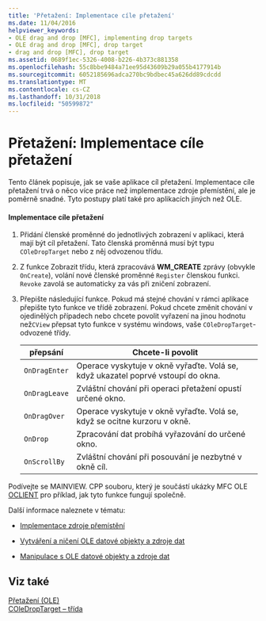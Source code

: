 ```yaml
---
title: 'Přetažení: Implementace cíle přetažení'
ms.date: 11/04/2016
helpviewer_keywords:
- OLE drag and drop [MFC], implementing drop targets
- OLE drag and drop [MFC], drop target
- drag and drop [MFC], drop target
ms.assetid: 0689f1ec-5326-4008-b226-4b373c881358
ms.openlocfilehash: 55c8bbe9484a71ee95d43609b29a055b4177914b
ms.sourcegitcommit: 6052185696adca270bc9bdbec45a626dd89cdcdd
ms.translationtype: MT
ms.contentlocale: cs-CZ
ms.lasthandoff: 10/31/2018
ms.locfileid: "50599872"
---
```

# <a name="drag-and-drop-implementing-a-drop-target"></a>Přetažení: Implementace cíle přetažení

Tento článek popisuje, jak se vaše aplikace cíl přetažení. Implementace cíle přetažení trvá o něco více práce než implementace zdroje přemístění, ale je poměrně snadné. Tyto postupy platí také pro aplikacích jiných než OLE.

#### <a name="to-implement-a-drop-target"></a>Implementace cíle přetažení

1. Přidání členské proměnné do jednotlivých zobrazení v aplikaci, která mají být cíl přetažení. Tato členská proměnná musí být typu `COleDropTarget` nebo z něj odvozenou třídu.

1. Z funkce Zobrazit třídu, která zpracovává **WM_CREATE** zprávy (obvykle `OnCreate`), volání nové členské proměnné `Register` členskou funkci. `Revoke` zavolá se automaticky za vás při zničení zobrazení.

1. Přepište následující funkce. Pokud má stejné chování v rámci aplikace přepište tyto funkce ve třídě zobrazení. Pokud chcete změnit chování v ojedinělých případech nebo chcete povolit vyřazení na jinou hodnotu než`CView` přepsat tyto funkce v systému windows, vaše `COleDropTarget`-odvozené třídy.

    |přepsání|Chcete-li povolit|
    |--------------|--------------|
    |`OnDragEnter`|Operace vyskytuje v okně vyřaďte. Volá se, když ukazatel poprvé vstoupí do okna.|
    |`OnDragLeave`|Zvláštní chování při operaci přetažení opustí určené okno.|
    |`OnDragOver`|Operace vyskytuje v okně vyřaďte. Volá se, když se ocitne kurzoru v okně.|
    |`OnDrop`|Zpracování dat probíhá vyřazování do určené okno.|
    |`OnScrollBy`|Zvláštní chování při posouvání je nezbytné v okně cíl.|

Podívejte se MAINVIEW. CPP souboru, který je součástí ukázky MFC OLE [OCLIENT](../visual-cpp-samples.md) pro příklad, jak tyto funkce fungují společně.

Další informace naleznete v tématu:

- [Implementace zdroje přemístění](../mfc/drag-and-drop-implementing-a-drop-source.md)

- [Vytváření a ničení OLE datové objekty a zdroje dat](../mfc/data-objects-and-data-sources-creation-and-destruction.md)

- [Manipulace s OLE datové objekty a zdroje dat](../mfc/data-objects-and-data-sources-manipulation.md)

## <a name="see-also"></a>Viz také

[Přetažení (OLE)](../mfc/drag-and-drop-ole.md)<br/>
[COleDropTarget – třída](../mfc/reference/coledroptarget-class.md)
